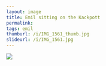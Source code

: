 ```yaml
---
layout: image
title: Emil sitting on the Kackpott
permalink: 
tags: emil
thumburl: /i/IMG_1561_thumb.jpg
slideurl: /i/IMG_1561.jpg 
---
```

![]({{site.url}}/i/IMG_1561.jpg)
